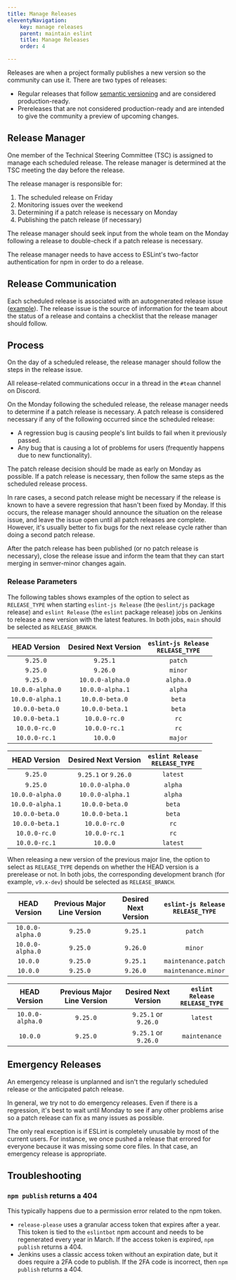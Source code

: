 ```yaml
---
title: Manage Releases
eleventyNavigation:
    key: manage releases
    parent: maintain eslint
    title: Manage Releases
    order: 4

---
```


Releases are when a project formally publishes a new version so the community can use it. There are two types of releases:

* Regular releases that follow [semantic versioning](https://semver.org/) and are considered production-ready.
* Prereleases that are not considered production-ready and are intended to give the community a preview of upcoming changes.

## Release Manager

One member of the Technical Steering Committee (TSC) is assigned to manage each scheduled release. The release manager is determined at the TSC meeting the day before the release.

The release manager is responsible for:

1. The scheduled release on Friday
1. Monitoring issues over the weekend
1. Determining if a patch release is necessary on Monday
1. Publishing the patch release (if necessary)

The release manager should seek input from the whole team on the Monday following a release to double-check if a patch release is necessary.

The release manager needs to have access to ESLint's two-factor authentication for npm in order to do a release.

## Release Communication

Each scheduled release is associated with an autogenerated release issue ([example](https://github.com/eslint/eslint/issues/18151)). The release issue is the source of information for the team about the status of a release and contains a checklist that the release manager should follow.

## Process

On the day of a scheduled release, the release manager should follow the steps in the release issue.

All release-related communications occur in a thread in the `#team` channel on Discord.

On the Monday following the scheduled release, the release manager needs to determine if a patch release is necessary. A patch release is considered necessary if any of the following occurred since the scheduled release:

* A regression bug is causing people's lint builds to fail when it previously passed.
* Any bug that is causing a lot of problems for users (frequently happens due to new functionality).

The patch release decision should be made as early on Monday as possible. If a patch release is necessary, then follow the same steps as the scheduled release process.

In rare cases, a second patch release might be necessary if the release is known to have a severe regression that hasn't been fixed by Monday. If this occurs, the release manager should announce the situation on the release issue, and leave the issue open until all patch releases are complete. However, it's usually better to fix bugs for the next release cycle rather than doing a second patch release.

After the patch release has been published (or no patch release is necessary), close the release issue and inform the team that they can start merging in semver-minor changes again.

### Release Parameters

The following tables shows examples of the option to select as `RELEASE_TYPE` when starting `eslint-js Release` (the `@eslint/js` package release) and `eslint Release` (the `eslint` package release) jobs on Jenkins to release a new version with the latest features. In both jobs, `main` should be selected as `RELEASE_BRANCH`.

| **HEAD Version** | **Desired Next Version** | **`eslint-js Release`<br>`RELEASE_TYPE`** |
| :---: | :---: | :---: |
| `9.25.0` | `9.25.1` | `patch` |
| `9.25.0` | `9.26.0` | `minor` |
| `9.25.0` | `10.0.0-alpha.0` | `alpha.0` |
| `10.0.0-alpha.0` | `10.0.0-alpha.1` | `alpha` |
| `10.0.0-alpha.1` | `10.0.0-beta.0` | `beta` |
| `10.0.0-beta.0` | `10.0.0-beta.1` | `beta` |
| `10.0.0-beta.1` | `10.0.0-rc.0` | `rc` |
| `10.0.0-rc.0` | `10.0.0-rc.1` | `rc` |
| `10.0.0-rc.1` | `10.0.0` | `major` |

| **HEAD Version** | **Desired Next Version** | **`eslint Release`<br>`RELEASE_TYPE`** |
| :---: | :---: | :---: |
| `9.25.0` | `9.25.1` or `9.26.0` |`latest` |
| `9.25.0` | `10.0.0-alpha.0` | `alpha` |
| `10.0.0-alpha.0` | `10.0.0-alpha.1` | `alpha` |
| `10.0.0-alpha.1` | `10.0.0-beta.0` | `beta` |
| `10.0.0-beta.0` | `10.0.0-beta.1` | `beta` |
| `10.0.0-beta.1` | `10.0.0-rc.0` | `rc` |
| `10.0.0-rc.0` | `10.0.0-rc.1` | `rc` |
| `10.0.0-rc.1` | `10.0.0` | `latest` |

When releasing a new version of the previous major line, the option to select as `RELEASE_TYPE` depends on whether the HEAD version is a prerelease or not. In both jobs, the corresponding development branch (for example, `v9.x-dev`) should be selected as `RELEASE_BRANCH`.

| **HEAD Version** | **Previous Major Line Version** | **Desired Next Version** | **`eslint-js Release`<br>`RELEASE_TYPE`** |
| :---: | :---: | :---: | :---: |
| `10.0.0-alpha.0` | `9.25.0` | `9.25.1` | `patch` |
| `10.0.0-alpha.0` | `9.25.0` | `9.26.0` | `minor` |
| `10.0.0` | `9.25.0` | `9.25.1` | `maintenance.patch` |
| `10.0.0` | `9.25.0` | `9.26.0` | `maintenance.minor` |

| **HEAD Version** | **Previous Major Line Version** | **Desired Next Version** | **`eslint Release`<br>`RELEASE_TYPE`** |
| :---: | :---: | :---: | :---: |
| `10.0.0-alpha.0` | `9.25.0` | `9.25.1` or `9.26.0` | `latest` |
| `10.0.0` | `9.25.0` | `9.25.1` or `9.26.0` | `maintenance` |

## Emergency Releases

An emergency release is unplanned and isn't the regularly scheduled release or the anticipated patch release.

In general, we try not to do emergency releases. Even if there is a regression, it's best to wait until Monday to see if any other problems arise so a patch release can fix as many issues as possible.

The only real exception is if ESLint is completely unusable by most of the current users. For instance, we once pushed a release that errored for everyone because it was missing some core files. In that case, an emergency release is appropriate.

## Troubleshooting

### `npm publish` returns a 404

This typically happens due to a permission error related to the npm token.

* `release-please` uses a granular access token that expires after a year. This token is tied to the `eslintbot` npm account and needs to be regenerated every year in March. If the access token is expired, `npm publish` returns a 404.
* Jenkins uses a classic access token without an expiration date, but it does require a 2FA code to publish. If the 2FA code is incorrect, then `npm publish` returns a 404.
